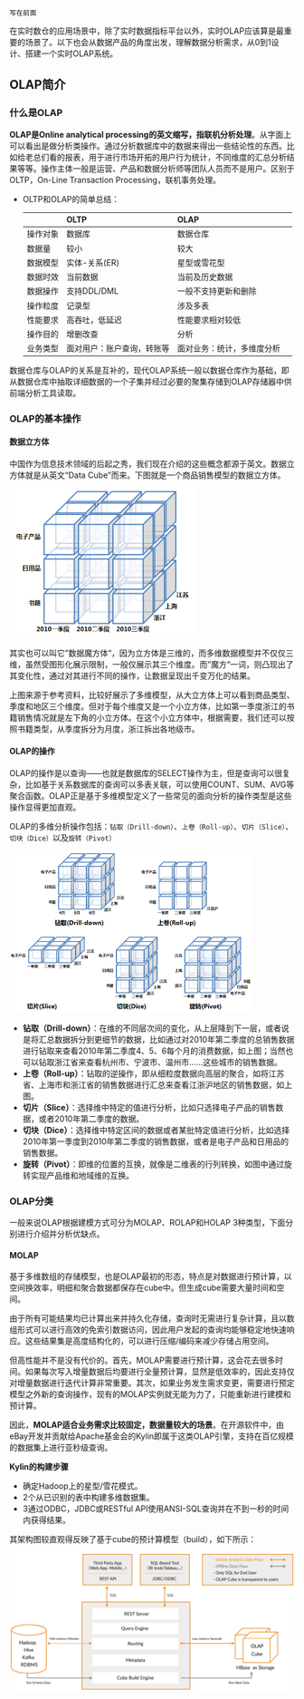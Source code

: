 `写在前面`

在实时数仓的应用场景中，除了实时数据指标平台以外，实时OLAP应该算是最重要的场景了。以下也会从数据产品的角度出发，理解数据分析需求，从0到1设计、搭建一个实时OLAP系统。

## OLAP简介

### 什么是OLAP

**OLAP是Online analytical processing的英文缩写，指联机分析处理**。从字面上可以看出是做分析类操作。通过分析数据库中的数据来得出一些结论性的东西。比如给老总们看的报表，用于进行市场开拓的用户行为统计，不同维度的汇总分析结果等等。操作主体一般是运营、产品和数据分析师等团队人员而不是用户。区别于OLTP，On-Line Transaction Processing，联机事务处理。

- OLTP和OLAP的简单总结：

  |          | OLTP                       | OLAP                       |      |
  | -------- | -------------------------- | -------------------------- | ---- |
  | 操作对象 | 数据库                     | 数据仓库                   |      |
  | 数据量   | 较小                       | 较大                       |      |
  | 数据模型 | 实体-关系(ER)              | 星型或雪花型               |      |
  | 数据时效 | 当前数据                   | 当前及历史数据             |      |
  | 数据操作 | 支持DDL/DML                | 一般不支持更新和删除       |      |
  | 操作粒度 | 记录型                     | 涉及多表                   |      |
  | 性能要求 | 高吞吐，低延迟             | 性能要求相对较低           |      |
  | 操作目的 | 增删改查                   | 分析                       |      |
  | 业务类型 | 面对用户：账户查询，转账等 | 面对业务：统计，多维度分析 |      |



数据仓库与OLAP的关系是互补的，现代OLAP系统一般以数据仓库作为基础，即从数据仓库中抽取详细数据的一个子集并经过必要的聚集存储到OLAP存储器中供前端分析工具读取。

### OLAP的基本操作

#### 数据立方体

中国作为信息技术领域的后起之秀，我们现在介绍的这些概念都源于英文。数据立方体就是从英文“Data Cube”而来。下图就是一个商品销售模型的数据立方体。

<img src="9实时OLAP.assets/Data-Cube.png" alt="Data-Cube" style="zoom: 67%;" />

其实也可以叫它”数据魔方体“，因为立方体是三维的，而多维数据模型并不仅仅三维，虽然受图形化展示限制，一般仅展示其三个维度。而”魔方“一词，则凸现出了其变化性，通过对其进行不同的操作，让数据呈现出千变万化的结果。

上图来源于参考资料，比较好展示了多维模型，从大立方体上可以看到商品类型、季度和地区三个维度。但对于每个维度又是一个小立方体，比如第一季度浙江的书籍销售情况就是左下角的小立方体。在这个小立方体中，根据需要，我们还可以按照书籍类型，从季度拆分为月度，浙江拆出各地级市。

#### OLAP的操作

OLAP的操作是以查询——也就是数据库的SELECT操作为主，但是查询可以很复杂，比如基于关系数据库的查询可以多表关联，可以使用COUNT、SUM、AVG等聚合函数。OLAP正是基于多维模型定义了一些常见的面向分析的操作类型是这些操作显得更加直观。

OLAP的多维分析操作包括：`钻取（Drill-down）`、`上卷（Roll-up）`、`切片（Slice）`、`切块（Dice）`以及`旋转（Pivot）`

<img src="9实时OLAP.assets/OLAP.png" alt="OLAP" style="zoom:50%;" />

- **钻取（Drill-down）**：在维的不同层次间的变化，从上层降到下一层，或者说是将汇总数据拆分到更细节的数据，比如通过对2010年第二季度的总销售数据进行钻取来查看2010年第二季度4、5、6每个月的消费数据，如上图；当然也可以钻取浙江省来查看杭州市、宁波市、温州市……这些城市的销售数据。
- **上卷（Roll-up）**：钻取的逆操作，即从细粒度数据向高层的聚合，如将江苏省、上海市和浙江省的销售数据进行汇总来查看江浙沪地区的销售数据，如上图。
- **切片（Slice）**：选择维中特定的值进行分析，比如只选择电子产品的销售数据，或者2010年第二季度的数据。
- **切块（Dice）**：选择维中特定区间的数据或者某批特定值进行分析，比如选择2010年第一季度到2010年第二季度的销售数据，或者是电子产品和日用品的销售数据。
- **旋转（Pivot）**：即维的位置的互换，就像是二维表的行列转换，如图中通过旋转实现产品维和地域维的互换。

### OLAP分类

一般来说OLAP根据建模方式可分为MOLAP、ROLAP和HOLAP 3种类型，下面分别进行介绍并分析优缺点。

#### MOLAP

基于多维数组的存储模型，也是OLAP最初的形态，特点是对数据进行预计算，以空间换效率，明细和聚合数据都保存在cube中。但生成cube需要大量时间和空间。

由于所有可能结果均已计算出来并持久化存储，查询时无需进行复杂计算，且以数组形式可以进行高效的免索引数据访问，因此用户发起的查询均能够稳定地快速响应。这些结果集是高度结构化的，可以进行压缩/编码来减少存储占用空间。

但高性能并不是没有代价的。首先，MOLAP需要进行预计算，这会花去很多时间。如果每次写入增量数据后均要进行全量预计算，显然是低效率的，因此支持仅对增量数据进行迭代计算非常重要。其次，如果业务发生需求变更，需要进行预定模型之外新的查询操作，现有的MOLAP实例就无能为力了，只能重新进行建模和预计算。

因此，**MOLAP适合业务需求比较固定，数据量较大的场景**。在开源软件中，由eBay开发并贡献给Apache基金会的Kylin即属于这类OLAP引擎，支持在百亿规模的数据集上进行亚秒级查询。

**Kylin的构建步骤**

- 确定Hadoop上的星型/雪花模式。
- 2个从已识别的表中构建多维数据集。
- 3通过ODBC，JDBC或RESTful API使用ANSI-SQL查询并在不到一秒的时间内获得结果。

其架构图较直观得反映了基于cube的预计算模型（build），如下所示：

<img src="9实时OLAP.assets/kylin_diagram.png" alt="img" style="zoom:50%;" />



